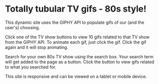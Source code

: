 # Totally tubular TV gifs - 80s style!

This dynamic site uses the GIPHY API to populate gifs of our (and the user's) choosing.

Click one of the TV show buttons to view 10 gifs related to that TV show from the GIPHY API. To animate each gif, just click the gif. Click the gif again and it will stop animating.

Search for your own 80s TV show using the search box. Your search term will get added to the page as a button. Click the button to view gifs related to what you searched for.

This site is responsive and can be viewed on a tablet or mobile device.
